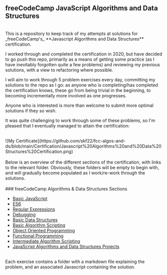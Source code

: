 ## freeCodeCamp JavaScript Algorithms and Data Structures

<br>
This is a repository to keep track of my attempts at solutions for _freeCodeCamp's_ **Javascript Algorithms and Data Structures** certification.

I worked through and completed the certification in 2020, but have decided to go push this repo, primarily as a means of getting some practice (as I have inevitably forgotten quite a few problems) and reviewing my previous solutions, with a view to refactoring where possible.

I will aim to work through 5 problem exercises every day, committing my solutions to the repo as I go: as anyone who is completing/has completed the certification knows, these go from being trivial in the beginning, to becoming incrementally more involved as one progresses.

Anyone who is interested is more than welcome to submit more optimal solutions if they so wish.

It was quite challenging to work through some of these problems, so I'm pleased that I eventually managed to attain the certification:

<br>
![My Certificate](https://github.com/skf22/fcc-algos-and-ds/blob/main/Certification/Javascript%20Algorithms%20and%20Data%20Structures%20Certification.png)

<br>
<br>
Below is an overview of the different sections of the certification, with links to the relevant folder. Obviously, these folders will be empty to begin with, and will gradually become populated as I work/re-work through the solutions.

<br>
<br>
### freeCodeCamp Algorithms & Data Structures Sections

- [Basic JavaScript](https://github.com/skf22/fcc-algos-and-ds/tree/main/Basic%20Javascript)
- [ES6](https://github.com/skf22/fcc-algos-and-ds/tree/main/ES6)
- [Regular Expressions](https://github.com/skf22/fcc-algos-and-ds/tree/main/Regular%20Expressions)
- [Debugging](https://github.com/skf22/fcc-algos-and-ds/tree/main/Debugging)
- [Basic Data Structures](https://github.com/skf22/fcc-algos-and-ds/tree/main/Basic%20Data%20Structures)
- [Basic Algorithm Scripting](https://github.com/skf22/fcc-algos-and-ds/tree/main/Basic%20Algorithm%20Scripting)
- [Object Oriented Programming](https://github.com/skf22/fcc-algos-and-ds/tree/main/Object%20Oriented%20Programming)
- [Functional Programming](https://github.com/skf22/fcc-algos-and-ds/tree/main/Functional%20Programming)
- [Intermediate Algorithm Scripting](https://github.com/skf22/fcc-algos-and-ds/tree/main/Intermediate%20Algorithm%20Scripting)
- [JavaScript Algorithms and Data Structures Projects](https://github.com/skf22/fcc-algos-and-ds/tree/main/Javascript%20Algorithms%20and%20Data%20Structures%20Projects)

<br>
Each exercise contains a folder with a markdown file explaining the problem, and an associated Javascript containing the solution.
